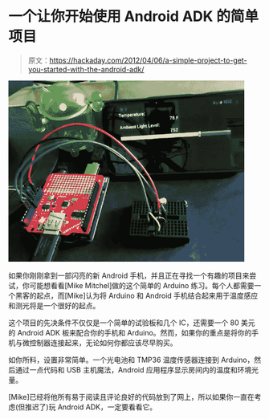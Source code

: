 # 一个让你开始使用 Android ADK 的简单项目

> 原文：<https://hackaday.com/2012/04/06/a-simple-project-to-get-you-started-with-the-android-adk/>

![simple-adk-exercise](img/4f40fc22552b6313c8d38dddda5a26b2.png "simple-adk-exercise")

如果你刚刚拿到一部闪亮的新 Android 手机，并且正在寻找一个有趣的项目来尝试，你可能想看看[Mike Mitchel]做的这个简单的 Arduino 练习。每个人都需要一个黑客的起点，而[Mike]认为将 Arduino 和 Android 手机结合起来用于温度感应和测光将是一个很好的起点。

这个项目的先决条件不仅仅是一个简单的试验板和几个 IC，还需要一个 80 美元的 Android ADK 板来配合你的手机和 Arduino。然而，如果你的重点是将你的手机与微控制器连接起来，无论如何你都应该尽早购买。

如你所料，设置非常简单。一个光电池和 TMP36 温度传感器连接到 Arduino，然后通过一点代码和 USB 主机魔法，Android 应用程序显示房间内的温度和环境光量。

[Mike]已经将他所有易于阅读且评论良好的代码放到了网上，所以如果你一直在考虑(但推迟了)玩 Android ADK，一定要看看它。